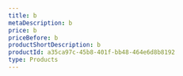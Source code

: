 ```yaml
---
title: b
metaDescription: b
price: b
priceBefore: b
productShortDescription: b
productId: a35ca97c-45b8-401f-bb48-464e6d8b8192
type: Products
---
```

